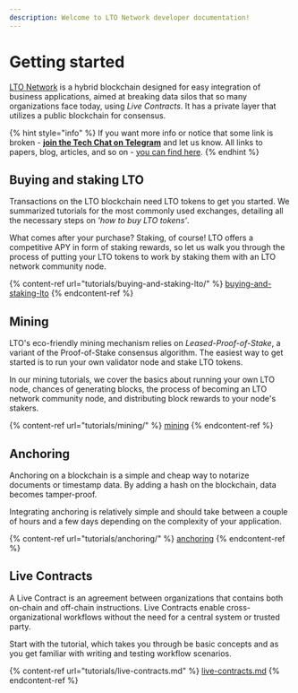 ```yaml
---
description: Welcome to LTO Network developer documentation!
---
```


# Getting started

[LTO Network](https://ltonetwork.com) is a hybrid blockchain designed for easy integration of business applications, aimed at breaking data silos that so many organizations face today, using _Live Contracts_. It has a private layer that utilizes a public blockchain for consensus.&#x20;

{% hint style="info" %}
If you want more info or notice that some link is broken - [**join the Tech Chat on Telegram**](https://t.me/LTOtech) and let us know. All links to papers, blog, articles, and so on - [you can find here](https://blog.ltonetwork.com/lto-network-sources/).
{% endhint %}

## Buying and staking LTO

Transactions on the LTO blockchain need LTO tokens to get you started. We summarized tutorials for the most commonly used exchanges, detailing all the necessary steps on _'how to buy LTO tokens'_.&#x20;

What comes after your purchase? Staking, of course! LTO offers a competitive APY in form of staking rewards, so let us walk you through the process of putting your LTO tokens to work by staking them with an LTO network community node.

{% content-ref url="tutorials/buying-and-staking-lto/" %}
[buying-and-staking-lto](tutorials/buying-and-staking-lto/)
{% endcontent-ref %}

## Mining

LTO's eco-friendly mining mechanism relies on _Leased-Proof-of-Stake_, a variant of the Proof-of-Stake consensus algorithm. The easiest way to get started is to run your own validator node and stake LTO tokens.&#x20;

In our mining tutorials, we cover the basics about running your own LTO node, chances of generating blocks, the process of becoming an LTO network community node, and distributing block rewards to your node's stakers.

{% content-ref url="tutorials/mining/" %}
[mining](tutorials/mining/)
{% endcontent-ref %}

## Anchoring

Anchoring on a blockchain is a simple and cheap way to notarize documents or timestamp data. By adding a hash on the blockchain, data becomes tamper-proof.

Integrating anchoring is relatively simple and should take between a couple of hours and a few days depending on the complexity of your application.

{% content-ref url="tutorials/anchoring/" %}
[anchoring](tutorials/anchoring/)
{% endcontent-ref %}

## Live Contracts

A Live Contract is an agreement between organizations that contains both on-chain and off-chain instructions. Live Contracts enable cross-organizational workflows without the need for a central system or trusted party.

Start with the tutorial, which takes you through be basic concepts and as you get familiar with writing and testing workflow scenarios.

{% content-ref url="tutorials/live-contracts.md" %}
[live-contracts.md](tutorials/live-contracts.md)
{% endcontent-ref %}

##
